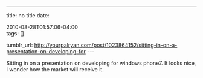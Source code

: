 ---
title: no title
date:

 2010-08-28T01:57:06-04:00  
tags:  []

tumblr_url:
http://yourpalryan.com/post/1023864152/sitting-in-on-a-presentation-on-developing-for
\-\--

Sitting in on a presentation on developing for windows phone7. It looks
nice, I wonder how the market will receive it.
